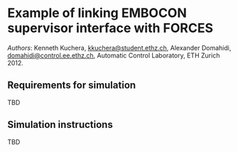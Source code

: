 Example of linking EMBOCON supervisor interface with FORCES
=======================================================================

*Authors*: Kenneth Kuchera, kkuchera@student.ethz.ch, Alexander Domahidi, domahidi@control.ee.ethz.ch, Automatic Control Laboratory, ETH Zurich 2012.

## Requirements for simulation

TBD

## Simulation instructions

TBD
